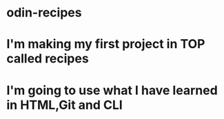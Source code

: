 # odin-recipes
# I'm making my first project in TOP called recipes
# I'm going to use what I have learned in HTML,Git and CLI